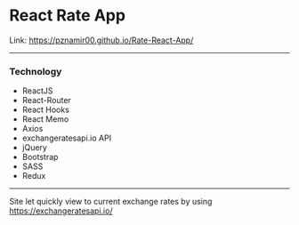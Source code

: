 <h1>React Rate App</h1>
<span>Link: <a href="https://pznamir00.github.io/Rate-React-App/" target="_blank">https://pznamir00.github.io/Rate-React-App/</a></span>
<hr>
<h3>Technology</h3>
<ul>
  <li>ReactJS</li>
  <li>React-Router</li>
  <li>React Hooks</li>
  <li>React Memo</li>
  <li>Axios</li>
  <li>exchangeratesapi.io API</li>
  <li>jQuery</li>
  <li>Bootstrap</li>
  <li>SASS</li>
  <li>Redux</li>
</ul>
<hr>
<p>
  Site let quickly view to current exchange rates by using <a href="https://exchangeratesapi.io/" target="_blank">https://exchangeratesapi.io/</a> 
</p>
